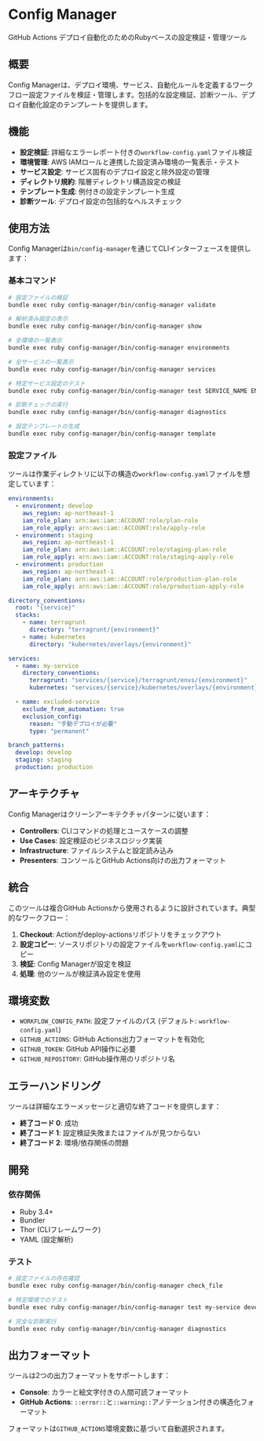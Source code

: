 # Config Manager

GitHub Actions デプロイ自動化のためのRubyベースの設定検証・管理ツール

## 概要

Config Managerは、デプロイ環境、サービス、自動化ルールを定義するワークフロー設定ファイルを検証・管理します。包括的な設定検証、診断ツール、デプロイ自動化設定のテンプレートを提供します。

## 機能

- **設定検証**: 詳細なエラーレポート付きの`workflow-config.yaml`ファイル検証
- **環境管理**: AWS IAMロールと連携した設定済み環境の一覧表示・テスト
- **サービス設定**: サービス固有のデプロイ設定と除外設定の管理
- **ディレクトリ規約**: 階層ディレクトリ構造設定の検証
- **テンプレート生成**: 例付きの設定テンプレート生成
- **診断ツール**: デプロイ設定の包括的なヘルスチェック

## 使用方法

Config Managerは`bin/config-manager`を通じてCLIインターフェースを提供します：

### 基本コマンド

```bash
# 設定ファイルの検証
bundle exec ruby config-manager/bin/config-manager validate

# 解析済み設定の表示
bundle exec ruby config-manager/bin/config-manager show

# 全環境の一覧表示
bundle exec ruby config-manager/bin/config-manager environments

# 全サービスの一覧表示
bundle exec ruby config-manager/bin/config-manager services

# 特定サービス設定のテスト
bundle exec ruby config-manager/bin/config-manager test SERVICE_NAME ENVIRONMENT

# 診断チェックの実行
bundle exec ruby config-manager/bin/config-manager diagnostics

# 設定テンプレートの生成
bundle exec ruby config-manager/bin/config-manager template
```

### 設定ファイル

ツールは作業ディレクトリに以下の構造の`workflow-config.yaml`ファイルを想定しています：

```yaml
environments:
  - environment: develop
    aws_region: ap-northeast-1
    iam_role_plan: arn:aws:iam::ACCOUNT:role/plan-role
    iam_role_apply: arn:aws:iam::ACCOUNT:role/apply-role
  - environment: staging
    aws_region: ap-northeast-1
    iam_role_plan: arn:aws:iam::ACCOUNT:role/staging-plan-role
    iam_role_apply: arn:aws:iam::ACCOUNT:role/staging-apply-role
  - environment: production
    aws_region: ap-northeast-1
    iam_role_plan: arn:aws:iam::ACCOUNT:role/production-plan-role
    iam_role_apply: arn:aws:iam::ACCOUNT:role/production-apply-role

directory_conventions:
  root: "{service}"
  stacks:
    - name: terragrunt
      directory: "terragrunt/{environment}"
    - name: kubernetes
      directory: "kubernetes/overlays/{environment}"

services:
  - name: my-service
    directory_conventions:
      terragrunt: "services/{service}/terragrunt/envs/{environment}"
      kubernetes: "services/{service}/kubernetes/overlays/{environment}"

  - name: excluded-service
    exclude_from_automation: true
    exclusion_config:
      reason: "手動デプロイが必要"
      type: "permanent"

branch_patterns:
  develop: develop
  staging: staging
  production: production
```

## アーキテクチャ

Config Managerはクリーンアーキテクチャパターンに従います：

- **Controllers**: CLIコマンドの処理とユースケースの調整
- **Use Cases**: 設定検証のビジネスロジック実装
- **Infrastructure**: ファイルシステムと設定読み込み
- **Presenters**: コンソールとGitHub Actions向けの出力フォーマット

## 統合

このツールは複合GitHub Actionsから使用されるように設計されています。典型的なワークフロー：

1. **Checkout**: Actionがdeploy-actionsリポジトリをチェックアウト
2. **設定コピー**: ソースリポジトリの設定ファイルを`workflow-config.yaml`にコピー
3. **検証**: Config Managerが設定を検証
4. **処理**: 他のツールが検証済み設定を使用

## 環境変数

- `WORKFLOW_CONFIG_PATH`: 設定ファイルのパス (デフォルト: `workflow-config.yaml`)
- `GITHUB_ACTIONS`: GitHub Actions出力フォーマットを有効化
- `GITHUB_TOKEN`: GitHub API操作に必要
- `GITHUB_REPOSITORY`: GitHub操作用のリポジトリ名

## エラーハンドリング

ツールは詳細なエラーメッセージと適切な終了コードを提供します：

- **終了コード 0**: 成功
- **終了コード 1**: 設定検証失敗またはファイルが見つからない
- **終了コード 2**: 環境/依存関係の問題

## 開発

### 依存関係

- Ruby 3.4+
- Bundler
- Thor (CLIフレームワーク)
- YAML (設定解析)

### テスト

```bash
# 設定ファイルの存在確認
bundle exec ruby config-manager/bin/config-manager check_file

# 特定環境でのテスト
bundle exec ruby config-manager/bin/config-manager test my-service develop

# 完全な診断実行
bundle exec ruby config-manager/bin/config-manager diagnostics
```

## 出力フォーマット

ツールは2つの出力フォーマットをサポートします：

- **Console**: カラーと絵文字付きの人間可読フォーマット
- **GitHub Actions**: `::error::`と`::warning::`アノテーション付きの構造化フォーマット

フォーマットは`GITHUB_ACTIONS`環境変数に基づいて自動選択されます。
